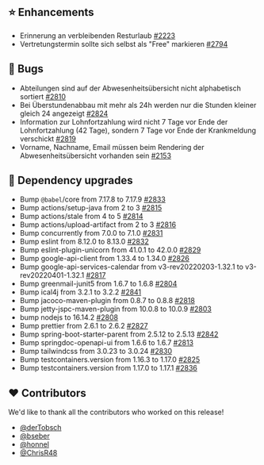 ## ⭐ Enhancements

- Erinnerung an verbleibenden Resturlaub [#2223](https://github.com/urlaubsverwaltung/urlaubsverwaltung/issues/2223)
- Vertretungstermin sollte sich selbst als "Free" markieren [#2794](https://github.com/urlaubsverwaltung/urlaubsverwaltung/issues/2794)

## 🐞 Bugs

- Abteilungen sind auf der Abwesenheitsübersicht nicht alphabetisch sortiert [#2810](https://github.com/urlaubsverwaltung/urlaubsverwaltung/issues/2810)
- Bei Überstundenabbau mit mehr als 24h werden nur die Stunden kleiner gleich 24 angezeigt [#2824](https://github.com/urlaubsverwaltung/urlaubsverwaltung/issues/2824)
- Information zur Lohnfortzahlung wird nicht 7 Tage vor Ende der Lohnfortzahlung (42 Tage), sondern 7 Tage vor Ende der Krankmeldung verschickt [#2819](https://github.com/urlaubsverwaltung/urlaubsverwaltung/issues/2819)
- Vorname, Nachname, Email müssen beim Rendering der Abwesenheitsübersicht vorhanden sein  [#2153](https://github.com/urlaubsverwaltung/urlaubsverwaltung/issues/2153)

## 🔨 Dependency upgrades

- Bump `@babel`/core from 7.17.8 to 7.17.9 [#2833](https://github.com/urlaubsverwaltung/urlaubsverwaltung/pull/2833)
- Bump actions/setup-java from 2 to 3 [#2815](https://github.com/urlaubsverwaltung/urlaubsverwaltung/pull/2815)
- Bump actions/stale from 4 to 5 [#2814](https://github.com/urlaubsverwaltung/urlaubsverwaltung/pull/2814)
- Bump actions/upload-artifact from 2 to 3 [#2816](https://github.com/urlaubsverwaltung/urlaubsverwaltung/pull/2816)
- Bump concurrently from 7.0.0 to 7.1.0 [#2831](https://github.com/urlaubsverwaltung/urlaubsverwaltung/pull/2831)
- Bump eslint from 8.12.0 to 8.13.0 [#2832](https://github.com/urlaubsverwaltung/urlaubsverwaltung/pull/2832)
- Bump eslint-plugin-unicorn from 41.0.1 to 42.0.0 [#2829](https://github.com/urlaubsverwaltung/urlaubsverwaltung/pull/2829)
- Bump google-api-client from 1.33.4 to 1.34.0 [#2826](https://github.com/urlaubsverwaltung/urlaubsverwaltung/pull/2826)
- Bump google-api-services-calendar from v3-rev20220203-1.32.1 to v3-rev20220401-1.32.1 [#2817](https://github.com/urlaubsverwaltung/urlaubsverwaltung/pull/2817)
- Bump greenmail-junit5 from 1.6.7 to 1.6.8 [#2804](https://github.com/urlaubsverwaltung/urlaubsverwaltung/pull/2804)
- Bump ical4j from 3.2.1 to 3.2.2 [#2841](https://github.com/urlaubsverwaltung/urlaubsverwaltung/pull/2841)
- Bump jacoco-maven-plugin from 0.8.7 to 0.8.8 [#2818](https://github.com/urlaubsverwaltung/urlaubsverwaltung/pull/2818)
- Bump jetty-jspc-maven-plugin from 10.0.8 to 10.0.9 [#2803](https://github.com/urlaubsverwaltung/urlaubsverwaltung/pull/2803)
- bump nodejs to 16.14.2 [#2808](https://github.com/urlaubsverwaltung/urlaubsverwaltung/pull/2808)
- Bump prettier from 2.6.1 to 2.6.2 [#2827](https://github.com/urlaubsverwaltung/urlaubsverwaltung/pull/2827)
- Bump spring-boot-starter-parent from 2.5.12 to 2.5.13 [#2842](https://github.com/urlaubsverwaltung/urlaubsverwaltung/pull/2842)
- Bump springdoc-openapi-ui from 1.6.6 to 1.6.7 [#2813](https://github.com/urlaubsverwaltung/urlaubsverwaltung/pull/2813)
- Bump tailwindcss from 3.0.23 to 3.0.24 [#2830](https://github.com/urlaubsverwaltung/urlaubsverwaltung/pull/2830)
- Bump testcontainers.version from 1.16.3 to 1.17.0 [#2825](https://github.com/urlaubsverwaltung/urlaubsverwaltung/pull/2825)
- Bump testcontainers.version from 1.17.0 to 1.17.1 [#2836](https://github.com/urlaubsverwaltung/urlaubsverwaltung/pull/2836)

## ❤️ Contributors

We'd like to thank all the contributors who worked on this release!

- [@derTobsch](https://github.com/derTobsch)
- [@bseber](https://github.com/bseber)
- [@honnel](https://github.com/honnel)
- [@ChrisR48](https://github.com/ChrisR48)
